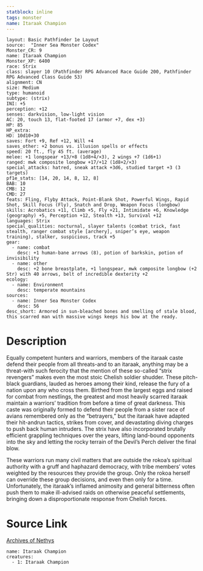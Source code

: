```yaml
---
statblock: inline
tags: monster
name: Itaraak Champion
---
```

```statblock
layout: Basic Pathfinder 1e Layout
source:  "Inner Sea Monster Codex"
Monster_CR: 9
name: Itaraak Champion
Monster_XP: 6400
race: Strix
class: slayer 10 (Pathfinder RPG Advanced Race Guide 200, Pathfinder RPG Advanced Class Guide 53)
alignment: CN
size: Medium
type: humanoid
subtype: (strix)
INI: +5
perception: +12
senses: darkvision, low-light vision
AC: 20, touch 13, flat-footed 17 (armor +7, dex +3)
HP: 85
HP_extra: 
HD: 10d10+30
saves: Fort +9, Ref +12, Will +4
saves_other: +2 bonus vs. illusion spells or effects
speed: 20 ft., fly 45 ft. (average)
melee: +1 longspear +13/+8 (1d8+4/×3), 2 wings +7 (1d6+1)
ranged: mwk composite longbow +17/+12 (1d8+2/×3)
special_attacks: hatred, sneak attack +3d6, studied target +3 (3 targets)
pf1e_stats: [14, 20, 14, 8, 12, 8]
BAB: 10
CMB: 12
CMD: 27
feats: Fling, Flyby Attack, Point-Blank Shot, Powerful Wings, Rapid Shot, Skill Focus (Fly), Snatch and Drop, Weapon Focus (longbow)
skills: Acrobatics +11, Climb +5, Fly +21, Intimidate +6, Knowledge (geography) +5, Perception +12, Stealth +13, Survival +12
languages: Strix
special_qualities: nocturnal, slayer talents (combat trick, fast stealth, ranger combat style [archery], sniper’s eye, weapon training), stalker, suspicious, track +5
gear:
  - name: combat
    desc: +1 human-bane arrows (8), potion of barkskin, potion of invisibility
  - name: other
    desc: +2 bone breastplate, +1 longspear, mwk composite longbow (+2 Str) with 40 arrows, belt of incredible dexterity +2
ecology:
  - name: Environment
    desc: temperate mountains
sources:
  - name: Inner Sea Monster Codex
    desc: 56
desc_short: Armored in sun-bleached bones and smelling of stale blood, this scarred man with massive wings keeps his bow at the ready.
```
# Description
Equally competent hunters and warriors, members of the itaraak caste defend their people from all threats-and to an itaraak, anything may be a threat-with such ferocity that the mention of these so-called “strix revengers” makes even the most stoic Chelish soldier shudder. These pitch-black guardians, lauded as heroes among their kind, release the fury of a nation upon any who cross them. Birthed from the largest eggs and raised for combat from nestlings, the greatest and most heavily scarred itaraak maintain a warriors’ tradition from before a time of great darkness. This caste was originally formed to defend their people from a sister race of avians remembered only as the “betrayers,” but the itaraak have adapted their hit-andrun tactics, strikes from cover, and devastating diving charges to push back human intruders. The strix have also incorporated brutally efficient grappling techniques over the years, lifting land-bound opponents into the sky and letting the rocky terrain of the Devil’s Perch deliver the final blow.

These warriors run many civil matters that are outside the rokoa’s spiritual authority with a gruff and haphazard democracy, with tribe members’ votes weighted by the resources they provide the group. Only the rokoa herself can override these group decisions, and even then only for a time. Unfortunately, the itaraak’s inflamed animosity and general bitterness often push them to make ill-advised raids on otherwise peaceful settlements, bringing down a disproportionate response from Chelish forces.
# Source Link
[Archives of Nethys](https://aonprd.com/MonsterDisplay.aspx?ItemName=Itaraak%20Champion)
```encounter-table
name: Itaraak Champion
creatures:
  - 1: Itaraak Champion
```
